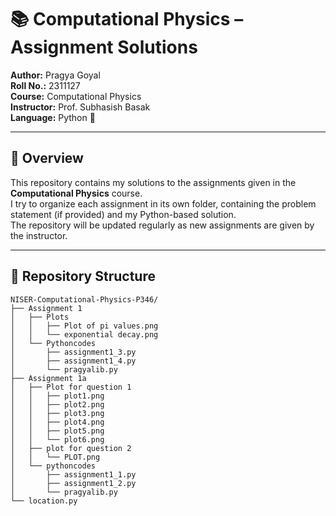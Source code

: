 # 📚 Computational Physics – Assignment Solutions  
   **Author:** Pragya Goyal  
   **Roll No.:** 2311127  
   **Course:** Computational Physics  
   **Instructor:** Prof. Subhasish Basak  
   **Language:** Python 🐍  
    
 ---

## 📖 Overview  
   This repository contains my solutions to the assignments given in the **Computational Physics** course.  
   I try to organize each assignment in its own folder, containing the problem statement (if provided) and my Python-based solution.  
   The repository will be updated regularly as new assignments are given by the instructor.  
    
---

## 📂 Repository Structure    
    NISER-Computational-Physics-P346/
    ├── Assignment 1
    │   ├── Plots
    │   │   ├── Plot of pi values.png
    │   │   └── exponential decay.png
    │   └── Pythoncodes
    │       ├── assignment1_3.py
    │       ├── assignment1_4.py
    │       └── pragyalib.py
    ├── Assignment 1a
    │   ├── Plot for question 1
    │   │   ├── plot1.png
    │   │   ├── plot2.png
    │   │   ├── plot3.png
    │   │   ├── plot4.png
    │   │   ├── plot5.png
    │   │   └── plot6.png
    │   ├── plot for question 2
    │   │   └── PLOT.png
    │   └── pythoncodes
    │       ├── assignment1_1.py
    │       ├── assignment1_2.py
    │       └── pragyalib.py
    └── location.py
